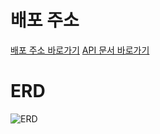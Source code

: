 # 배포 주소

[배포 주소 바로가기](http://ec2-3-34-196-221.ap-northeast-2.compute.amazonaws.com)
[API 문서 바로가기](http://ec2-3-34-196-221.ap-northeast-2.compute.amazonaws.com/api)

# ERD

![ERD](https://i.imgur.com/lqLn84g.png)
